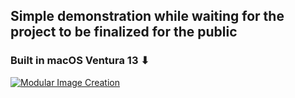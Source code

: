 ## Simple demonstration while waiting for the project to be finalized for the public

### Built in macOS Ventura 13 ⬇︎
[![Modular Image Creation](https://user-images.githubusercontent.com/6248794/180882015-aa6209bd-a10d-4a1e-85cf-d9729b8e0efc.png)](https://youtu.be/5YiZ6xY2_6Q)
